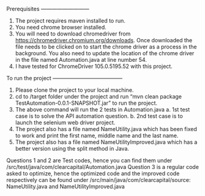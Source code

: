 Prerequisites
—————————

1. The project requires maven installed to run.
2. You need chrome browser installed.
3. You will need to download chromedriver from https://chromedriver.chromium.org/downloads. Once downloaded the file needs to be clicked on to start the chrome driver as a process in the background. You also need to update the location of the chrome driver in the file named Automation.java at line number 54.
4. I have tested for ChromeDriver 105.0.5195.52 with this project. 

To run the project
—————————————

1. Please clone the project to your local machine.
2. cd to /target folder under the project and run “mvn clean package TestAutomation-0.0.1-SNAPSHOT.jar” to run the project.
3. The above command will run the 2 tests in Automation.java 
   a. 1st test case is to solve the API automation question.
   b. 2nd test case is to launch the selenium web driver project.
4. The project also has a file named NameUtility.java which has been fixed to work and print the first name, middle name and the last name.
5. The project also has a file named NameUtilityImproved.java which has a better version using the split method in Java.

Questions 1 and 2 are Test codes, hence you can find them under /src/test/java/com/clearcapital/Automation.java
Question 3 is a regular code asked to optimize, hence the optimized code and the improved code respectively can be found under /src/main/java/com/clearcapital/source: NameUtility.java and NameUtilityImproved.java

